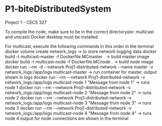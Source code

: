 # P1-biteDistributedSystem
Project 1 - CECS 327

To compile the code, make sure to be in the correct directory(ex: multicast and unicast)
Docker desktop must be installed.

For multicast, execute the following commands in this order in the terminal
docker volume create network_logs -> to store network logging data
docker build -t multicast-master -f Dockerfile.MCmaster . -> build master image
docker build -t multicast-node -f Dockerfile.MCnode . -> build node image
docker run --rm -d --network Proj1-distributed-network --name master -v network_logs:/app/logs multicast-master  -> run container for master, output shown in logs
docker run --rm --network Proj1-distributed-network -v network_logs:/app/logs multicast-node 1 "Message from node 1" -> runs node 1
docker run --rm --network Proj1-distributed-network -v network_logs:/app/logs multicast-node 2 "Message from node 2" -> runs node 2
docker run --rm --network Proj1-distributed-network -v network_logs:/app/logs multicast-node 3 "Message from node 3" -> runs node 3
docker run --rm --network Proj1-distributed-network -v network_logs:/app/logs multicast-node 4 "Message from node 4" -> runs node 4
output for node connections are shown in the terminal





